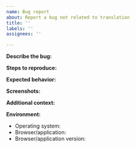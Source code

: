 ```yaml
---
name: Bug report
about: Report a bug not related to translation
title: ''
labels: ''
assignees: ''

---
```


<!-- Before filing a report please check the following: -->
<!-- * There's no existing/similar report. -->
<!-- * This report is about this project but not a translation issue. -->
<!-- * This report is about the books as found on the [website](https://loongson.github.io/LoongArch-Documentation). -->
<!-- * If this report is about the books as found on the [release page](https://github.com/loongson/LoongArch-Documentation/releases), please cross-check that it is still present in this repo. -->

**Describe the bug:**
<!-- A clear and concise description of what the bug is. -->

**Steps to reproduce:**
<!-- Please write the steps needed to reproduce the bug here. -->
<!-- 1. Go to '...' -->
<!-- 2. Click on '....' -->
<!-- 3. Scroll down to '....' -->
<!-- 4. See error -->

**Expected behavior:**
<!-- A clear and concise description of what you expected to happen. -->

**Screenshots:**
<!-- If applicable, add screenshots to help explain your problem. -->

**Additional context:**
<!-- Add any other context about the problem here. -->
<!-- You can also put references to similar reports here. -->

**Environment:**
<!-- Please fill in this form. -->
<!-- Example: Windows 10 Home Edition, Firefox, version 66.0.2 -->
- Operating system:
- Browser/application:
- Browser/application version:

